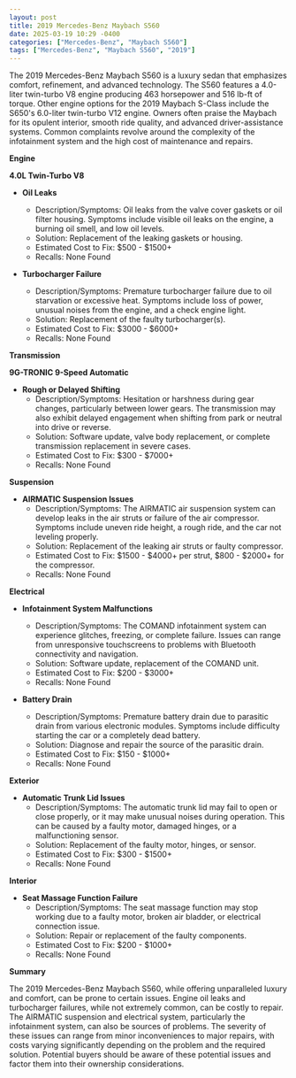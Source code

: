 ```yaml
---
layout: post
title: 2019 Mercedes-Benz Maybach S560
date: 2025-03-19 10:29 -0400
categories: ["Mercedes-Benz", "Maybach S560"]
tags: ["Mercedes-Benz", "Maybach S560", "2019"]
---
```

The 2019 Mercedes-Benz Maybach S560 is a luxury sedan that emphasizes comfort, refinement, and advanced technology. The S560 features a 4.0-liter twin-turbo V8 engine producing 463 horsepower and 516 lb-ft of torque. Other engine options for the 2019 Maybach S-Class include the S650's 6.0-liter twin-turbo V12 engine. Owners often praise the Maybach for its opulent interior, smooth ride quality, and advanced driver-assistance systems. Common complaints revolve around the complexity of the infotainment system and the high cost of maintenance and repairs.

**Engine**

**4.0L Twin-Turbo V8**

*   **Oil Leaks**
    *   Description/Symptoms: Oil leaks from the valve cover gaskets or oil filter housing. Symptoms include visible oil leaks on the engine, a burning oil smell, and low oil levels.
    *   Solution: Replacement of the leaking gaskets or housing.
    *   Estimated Cost to Fix: $500 - $1500+
    *   Recalls: None Found

*   **Turbocharger Failure**
    *   Description/Symptoms: Premature turbocharger failure due to oil starvation or excessive heat. Symptoms include loss of power, unusual noises from the engine, and a check engine light.
    *   Solution: Replacement of the faulty turbocharger(s).
    *   Estimated Cost to Fix: $3000 - $6000+
    *   Recalls: None Found

**Transmission**

**9G-TRONIC 9-Speed Automatic**

*   **Rough or Delayed Shifting**
    *   Description/Symptoms: Hesitation or harshness during gear changes, particularly between lower gears. The transmission may also exhibit delayed engagement when shifting from park or neutral into drive or reverse.
    *   Solution: Software update, valve body replacement, or complete transmission replacement in severe cases.
    *   Estimated Cost to Fix: $300 - $7000+
    *   Recalls: None Found

**Suspension**

*   **AIRMATIC Suspension Issues**
    *   Description/Symptoms: The AIRMATIC air suspension system can develop leaks in the air struts or failure of the air compressor. Symptoms include uneven ride height, a rough ride, and the car not leveling properly.
    *   Solution: Replacement of the leaking air struts or faulty compressor.
    *   Estimated Cost to Fix: $1500 - $4000+ per strut, $800 - $2000+ for the compressor.
    *   Recalls: None Found

**Electrical**

*   **Infotainment System Malfunctions**
    *   Description/Symptoms: The COMAND infotainment system can experience glitches, freezing, or complete failure. Issues can range from unresponsive touchscreens to problems with Bluetooth connectivity and navigation.
    *   Solution: Software update, replacement of the COMAND unit.
    *   Estimated Cost to Fix: $200 - $3000+
    *   Recalls: None Found

*   **Battery Drain**
    *   Description/Symptoms: Premature battery drain due to parasitic drain from various electronic modules. Symptoms include difficulty starting the car or a completely dead battery.
    *   Solution: Diagnose and repair the source of the parasitic drain.
    *   Estimated Cost to Fix: $150 - $1000+
    *   Recalls: None Found

**Exterior**

*   **Automatic Trunk Lid Issues**
    *   Description/Symptoms: The automatic trunk lid may fail to open or close properly, or it may make unusual noises during operation. This can be caused by a faulty motor, damaged hinges, or a malfunctioning sensor.
    *   Solution: Replacement of the faulty motor, hinges, or sensor.
    *   Estimated Cost to Fix: $300 - $1500+
    *   Recalls: None Found

**Interior**

*   **Seat Massage Function Failure**
    *   Description/Symptoms: The seat massage function may stop working due to a faulty motor, broken air bladder, or electrical connection issue.
    *   Solution: Repair or replacement of the faulty components.
    *   Estimated Cost to Fix: $200 - $1000+
    *   Recalls: None Found

**Summary**

The 2019 Mercedes-Benz Maybach S560, while offering unparalleled luxury and comfort, can be prone to certain issues. Engine oil leaks and turbocharger failures, while not extremely common, can be costly to repair. The AIRMATIC suspension and electrical system, particularly the infotainment system, can also be sources of problems. The severity of these issues can range from minor inconveniences to major repairs, with costs varying significantly depending on the problem and the required solution. Potential buyers should be aware of these potential issues and factor them into their ownership considerations.

